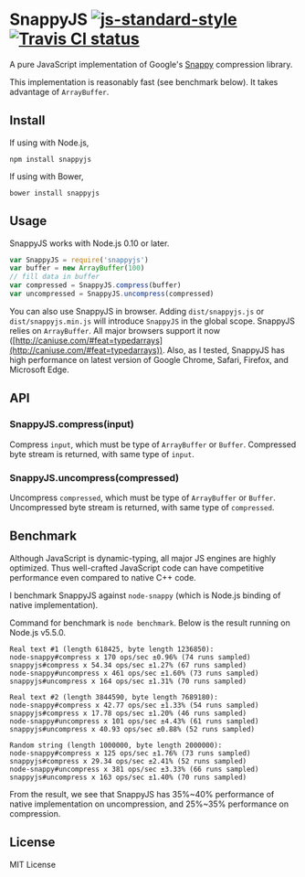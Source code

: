 # SnappyJS [![js-standard-style](https://img.shields.io/badge/code%20style-standard-brightgreen.svg)](http://standardjs.com/) [![Travis CI status](https://travis-ci.org/zhipeng-jia/snappyjs.svg?branch=master)](https://travis-ci.org/zhipeng-jia/snappyjs)
A pure JavaScript implementation of Google's [Snappy](https://github.com/google/snappy) compression library.

This implementation is reasonably fast (see benchmark below). It takes advantage of `ArrayBuffer`.

## Install

If using with Node.js,
~~~
npm install snappyjs
~~~

If using with Bower,
~~~
bower install snappyjs
~~~

## Usage

SnappyJS works with Node.js 0.10 or later.
~~~javascript
var SnappyJS = require('snappyjs')
var buffer = new ArrayBuffer(100)
// fill data in buffer
var compressed = SnappyJS.compress(buffer)
var uncompressed = SnappyJS.uncompress(compressed)
~~~

You can also use SnappyJS in browser. Adding `dist/snappyjs.js` or `dist/snappyjs.min.js` will introduce `SnappyJS` in the global scope.
SnappyJS relies on `ArrayBuffer`. All major browsers support it now ([http://caniuse.com/#feat=typedarrays](http://caniuse.com/#feat=typedarrays)). Also, as I tested, SnappyJS has high performance on latest version of Google Chrome, Safari, Firefox, and Microsoft Edge.

## API

### SnappyJS.compress(input)

Compress `input`, which must be type of `ArrayBuffer` or `Buffer`.
Compressed byte stream is returned, with same type of `input`.

### SnappyJS.uncompress(compressed)

Uncompress `compressed`, which must be type of `ArrayBuffer` or `Buffer`.
Uncompressed byte stream is returned, with same type of `compressed`.

## Benchmark

Although JavaScript is dynamic-typing, all major JS engines are highly optimized.
Thus well-crafted JavaScript code can have competitive performance even compared to native C++ code.

I benchmark SnappyJS against `node-snappy` (which is Node.js binding of native implementation).

Command for benchmark is `node benchmark`. Below is the result running on Node.js v5.5.0.

~~~
Real text #1 (length 618425, byte length 1236850):
node-snappy#compress x 170 ops/sec ±0.96% (74 runs sampled)
snappyjs#compress x 54.34 ops/sec ±1.27% (67 runs sampled)
node-snappy#uncompress x 461 ops/sec ±1.60% (73 runs sampled)
snappyjs#uncompress x 164 ops/sec ±1.31% (70 runs sampled)

Real text #2 (length 3844590, byte length 7689180):
node-snappy#compress x 42.77 ops/sec ±1.33% (54 runs sampled)
snappyjs#compress x 17.78 ops/sec ±1.20% (46 runs sampled)
node-snappy#uncompress x 101 ops/sec ±4.43% (61 runs sampled)
snappyjs#uncompress x 40.93 ops/sec ±0.88% (52 runs sampled)

Random string (length 1000000, byte length 2000000):
node-snappy#compress x 125 ops/sec ±1.76% (73 runs sampled)
snappyjs#compress x 29.34 ops/sec ±2.41% (52 runs sampled)
node-snappy#uncompress x 381 ops/sec ±3.33% (66 runs sampled)
snappyjs#uncompress x 163 ops/sec ±1.40% (70 runs sampled)
~~~

From the result, we see that SnappyJS has 35%~40% performance of native implementation on uncompression,
and 25%~35% performance on compression.

## License

MIT License
